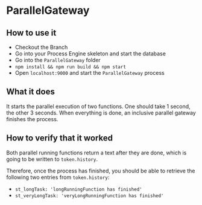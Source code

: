 # ParallelGateway

## How to use it

- Checkout the Branch
- Go into your Process Engine skeleton and start the database
- Go into the `ParallelGateway` folder
- ```npm install && npm run build && npm start```
- Open `localhost:9000` and start the `ParallelGateway` process

## What it does

It starts the parallel execution of two functions. One should take 1 second, the other 3 seconds.
When everything is done, an inclusive parallel gateway finishes the process.

## How to verify that it worked

Both parallel running functions return a text after they are done, which is going to be written to `token.history`.

Therefore, once the process has finished, you should be able to retrieve the following two entries from `token.history`:
- `st_longTask: 'longRunningFunction has finished'`
- `st_veryLongTask: 'veryLongRunningFunction has finished'`
